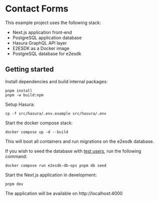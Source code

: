# Contact Forms

This example project uses the following stack:

- Next.js application front-end
- PostgreSQL application database
- Hasura GraphQL API layer
- E2ESDK as a Docker image
- PostgreSQL database for e2esdk

## Getting started

Install dependencies and build internal packages:

```shell
pnpm install
pnpm -w build:npm
```

Setup Hasura:

```shell
cp -f src/hasura/.env.example src/hasura/.env
```

Start the docker compose stack:

```shell
docker compose up -d --build
```

This will boot all containers and run migrations on the e2esdk database.

If you wish to seed the database with
[test users](../../../packages/server/src/database/seeds/identities.ts),
run the following command:

```shell
docker compose run e2esdk-db-ops pnpm db seed
```

Start the Next.js application in development:

```
pnpm dev
```

The application will be available on http://localhost:4000
